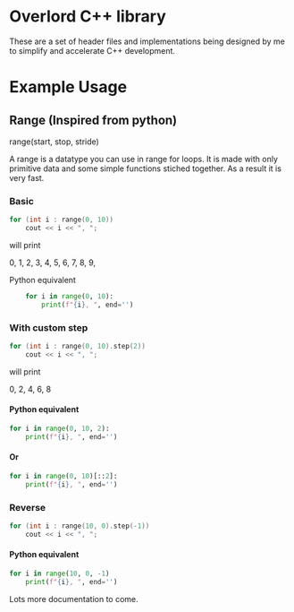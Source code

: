 # Overlord C++ library

These are a set of header files and implementations being designed by me to simplify and accelerate C++ development.

# Example Usage

## Range (Inspired from python)

range(start, stop, stride)

A range is a datatype you can use in range for loops. It is made with only primitive data and some simple functions stiched together. As a result it is very fast.

### Basic

```cpp
for (int i : range(0, 10))
    cout << i << ", ";
```
will print 

0, 1, 2, 3, 4, 5, 6, 7, 8, 9,

Python equivalent
```python
    for i in range(0, 10):
        print(f"{i}, ", end='')
```

### With custom step

```cpp
for (int i : range(0, 10).step(2))
    cout << i << ", ";
```
will print

0, 2, 4, 6, 8

#### Python equivalent
```python
for i in range(0, 10, 2):
    print(f"{i}, ", end='')
```
#### Or
```python
for i in range(0, 10)[::2]:
    print(f"{i}, ", end='')
```

### Reverse
```cpp
for (int i : range(10, 0).step(-1))
    cout << i << ", ";
```

#### Python equivalent
```python
for i in range(10, 0, -1)
    print(f"{i}, ", end='')
```

Lots more documentation to come.